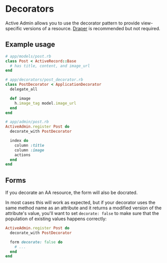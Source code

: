 # Decorators

Active Admin allows you to use the decorator pattern to provide view-specific
versions of a resource. [Draper](https://github.com/drapergem/draper) is
recommended but not required.

## Example usage

```ruby
# app/models/post.rb
class Post < ActiveRecord::Base
  # has title, content, and image_url
end

# app/decorators/post_decorator.rb
class PostDecorator < ApplicationDecorator
  delegate_all

  def image
    h.image_tag model.image_url
  end
end

# app/admin/post.rb
ActiveAdmin.register Post do
  decorate_with PostDecorator

  index do
    column :title
    column :image
    actions
  end
end
```

## Forms

If you decorate an AA resource, the form will also be docrated.

In most cases this will work as expected, but if your decorator uses the same
method name as an attribute and it returns a modified version of the attribute's
value, you'll want to set `decorate: false` to make sure that the population of
existing values happens correctly:

```ruby
ActiveAdmin.register Post do
  decorate_with PostDecorator

  form decorate: false do
    # ...
  end
end
```

